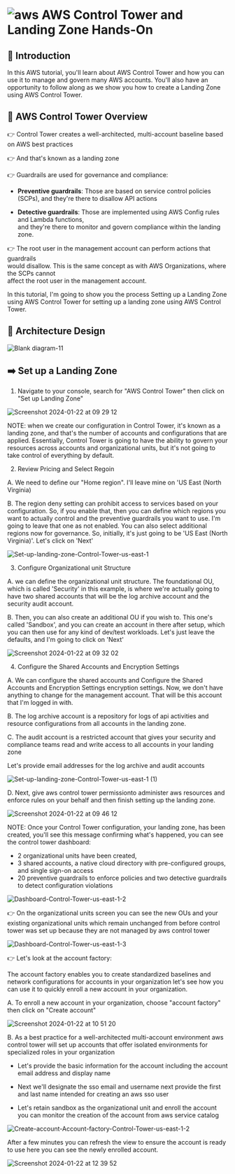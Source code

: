 # ![aws](https://github.com/julien-muke/Search-Engine-Website-using-AWS/assets/110755734/01cd6124-8014-4baa-a5fe-bd227844d263)     AWS Control Tower and Landing Zone Hands-On


## 🤖 Introduction

In this AWS tutorial, you'll learn about AWS Control Tower and how you can use it to manage and govern many AWS accounts. You'll also have an opportunity to follow along as we show you how to create a Landing Zone using AWS Control Tower.

## 📝  AWS Control Tower Overview

👉  Control Tower creates a well-architected, multi-account baseline based on AWS best  practices

👉  And that's known as a landing zone 

👉 Guardrails are used for governance and compliance:

 * **Preventive guardrails**: Those are based on service control policies (SCPs), and they're  there to disallow API actions

* **Detective guardrails**: Those are implemented  using AWS Config rules and Lambda functions,  
and they're there to monitor and govern compliance  within the landing zone.

👉 The root user in the management  account can perform actions that guardrails  
would disallow.  This is the same concept as  with AWS Organizations, where the SCPs cannot  
affect the root user in the management account. 

In this tutorial, I'm going to show you the process Setting up a Landing Zone using AWS Control Tower for setting up a landing zone using AWS  Control Tower.



## 📐 Architecture Design


![Blank diagram-11](https://github.com/julien-muke/AWS-Control-Tower/assets/110755734/786ed493-5a4d-469d-ba5a-c0047744a0e6)



## ➡️ Set up a Landing Zone

1. Navigate to your console, search for "AWS Control Tower" then click on "Set up Landing Zone"


![Screenshot 2024-01-22 at 09 29 12](https://github.com/julien-muke/AWS-Control-Tower/assets/110755734/f6b77e55-ab27-4ac6-9d66-d539c1c494ae)



NOTE: when we create  our configuration in Control Tower, it's known as a landing zone, and that's the number  of accounts and configurations that are applied. Essentially, Control Tower is going to have the  ability to govern your resources across accounts and organizational units, but it's not going to  take control of everything by default. 


2. Review Pricing and Select Regoin

A. We need to define our "Home region". I'll leave mine on 'US East (North  Virginia)

B. The region deny setting can prohibit access to services based on your configuration.  So, if you enable that, then you can define which regions you want to actually control and the  preventive guardrails you want to use. I'm going to leave that one as not enabled. You can also  select additional regions now for governance. So, initially, it's just going to be 'US East  (North Virginia)'. Let's click on 'Next'


![Set-up-landing-zone-Control-Tower-us-east-1](https://github.com/julien-muke/AWS-Control-Tower/assets/110755734/ce5f0fd9-c26d-4b14-a0b9-3391d2200ab5)



3. Configure Organizational unit Structure

A. we can define the organizational unit structure.  The foundational OU, which is called 'Security' in this example, is where we're actually going  to have two shared accounts that will be the log archive account and the security audit account.  

B. Then, you can also create an additional OU if you wish to. This one's called 'Sandbox', and  you can create an account in there after setup, which you can then use for any kind of dev/test  workloads. Let's just leave the defaults, and I'm going to click on 'Next'


![Screenshot 2024-01-22 at 09 32 02](https://github.com/julien-muke/AWS-Control-Tower/assets/110755734/0c5147f8-36f3-4fd0-af3a-4cfef8974143)



4. Configure the Shared Accounts and Encryption Settings

A. We can configure the shared accounts and Configure the Shared Accounts and Encryption Settings encryption settings. Now, we don't have anything  to change for the management account. That will be this account that I'm logged in with.

B. The log archive account is a repository for logs of api activities and resource configurations from all accounts in the landing zone.

C. The audit account is a restricted account that gives your security and compliance teams read and write access to all accounts in your landing zone

Let's provide email addresses for the log archive and audit accounts


![Set-up-landing-zone-Control-Tower-us-east-1 (1)](https://github.com/julien-muke/AWS-Control-Tower/assets/110755734/8abeea69-67bd-43e7-9800-3f0e7c33efb4)


D. Next, give aws control tower permissionto administer aws resources and enforce rules on your behalf and then finish setting up the landing zone.


![Screenshot 2024-01-22 at 09 46 12](https://github.com/julien-muke/AWS-Control-Tower/assets/110755734/86711942-9df9-4b5f-9c32-dc509d961209)


NOTE: Once your Control Tower configuration, your landing  zone, has been created, you'll see this message confirming what's happened, you can see the control tower dashboard:

* 2 organizational units have been created, 
* 3 shared accounts, a native cloud directory with pre-configured groups,  and single sign-on access
* 20 preventive guardrails to enforce policies and two detective  guardrails to detect configuration violations


![Dashboard-Control-Tower-us-east-1-2](https://github.com/julien-muke/AWS-Control-Tower/assets/110755734/7d6c6e4e-30fc-4ff2-ac29-5dbbf0646442)


👉 On the organizational units screen you can see the new OUs and your existing organizational units which remain unchanged from before control tower was set up because they are not managed by aws control tower


![Dashboard-Control-Tower-us-east-1-3](https://github.com/julien-muke/AWS-Control-Tower/assets/110755734/b4fb1f95-4f54-4b4d-81e3-d1593da20a7c)


👉 Let's look at the account factory:

The account factory enables you to create standardized baselines and network configurations for accounts in your organization let's see how you can use it to quickly enroll a new account in your organization.

A. To enroll a new account in your organization, choose "account factory" then click on "Create account"


![Screenshot 2024-01-22 at 10 51 20](https://github.com/julien-muke/AWS-Control-Tower/assets/110755734/cdc0fd38-c482-46de-a947-8b182181f6eb)


B. As a best practice for a well-architected multi-account environment aws control tower will set up accounts that offer isolated environments for specialized roles in your organization 

* Let's provide the basic information for the account including the account email address and display name 

* Next we'll designate the sso email and username next provide the first and last name intended for creating an aws sso user 

* Let's retain sandbox as the organizational unit and enroll the account you can monitor the creation of the account from aws service catalog 



![Create-account-Account-factory-Control-Tower-us-east-1-2](https://github.com/julien-muke/AWS-Control-Tower/assets/110755734/8f480f42-c522-4f7e-843b-35c716323234)



After a few minutes you can refresh the view to ensure the account is ready to use here you can see the newly enrolled account.


![Screenshot 2024-01-22 at 12 39 52](https://github.com/julien-muke/AWS-Control-Tower/assets/110755734/726dbdc7-0e6f-4404-80ac-eed8fb4733f5)






















